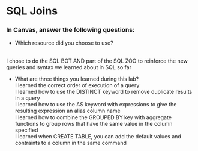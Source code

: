 # SQL Joins


### In Canvas, answer the following questions:

- Which resource did you choose to use?
<br>
I chose to do the SQL BOT AND part of the SQL ZOO to reinforce the new queries and syntax we learned about in SQL so far

- What are three things you learned during this lab?<br>
I learned the correct order of execution of a query<br>
I learned how to use the DISTINCT keyword to remove duplicate results in a query<br>
I learned how to use the AS keyword with expressions to give the resulting expression an alias column name<br>
I learned how to combine the GROUPED BY key with aggregate functions to group rows that have the same value in the column specified<br>
I learned when CREATE TABLE, you can add the default values and contraints to a column in the same command
